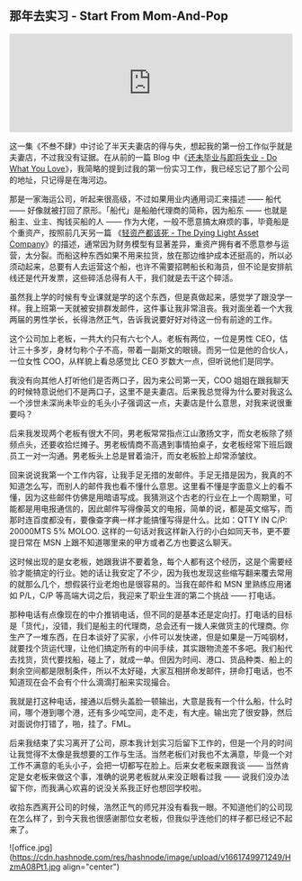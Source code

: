 ## 那年去实习 - Start From Mom-And-Pop

<iframe allow="autoplay *; encrypted-media *; fullscreen *; clipboard-write" frameborder="0" height="175" style="width:100%;max-width:660px;overflow:hidden;background:transparent;" sandbox="allow-forms allow-popups allow-same-origin allow-scripts allow-storage-access-by-user-activation allow-top-navigation-by-user-activation" src="https://embed.podcasts.apple.com/cn/podcast/%E6%88%91%E4%BB%AC%E5%8F%AF%E4%BB%A5%E6%8A%8A%E5%A9%9A%E5%A7%BB%E5%BD%93%E4%BD%9C%E4%B8%AA%E4%BA%BA%E6%88%90%E9%95%BF%E7%9A%84%E9%93%A0%E7%94%B2%E5%90%97/id1589080160?i=1000577448774"></iframe>

这一集《不叁不肆》中讨论了半天夫妻店的得与失，想起我的第一份工作似乎就是夫妻店，不过我没有证据。在从前的一篇 Blog 中《[还未毕业与即将失业 - Do What You Love](https://someonegao.com/do-what-you-love)》，我简略的提到过我的第一份实习工作，我已经忘记了那个公司的地址，只记得是在海河边。

那是一家海运公司，听起来很高级，不过如果用业内通用词汇来描述 —— 船代 —— 好像就被打回了原形。「船代」是船舶代理商的简称，因为船东 —— 也就是船主、业主、掏钱买船的人 —— 作为大佬，一般不愿意搞太麻烦的事，毕竟船是个重资产，按照前几天另一篇 《[轻资产都该死 - The Dying Light Asset Company](https://someonegao.com/the-dying-light-asset-company)》的描述，通常因为财务模型有显著差异，重资产拥有者不愿意参与运营，太分裂。而船这种东西如果不用来拉货，放在那边维护成本还挺高的，所以必须动起来，总要有人去运营这个船，也许不需要招聘船长和海员，但不论是安排航线还是代开发票，这些碎活总得有人干，我们就是去干这个碎活。

虽然我上学的时候有专业课就是学的这个东西，但是真做起来，感觉学了跟没学一样。我上班第一天就被安排群发邮件，这件事让我非常沮丧。我对面坐着一个大我两届的男性学长，长得浩然正气，告诉我说要好好对待这一份有前途的工作。

这个公司加上老板，一共大约只有六七个人。老板有两位，一位是男性 CEO，估计三十多岁，身材匀称个子不高，带着一副斯文的眼镜。而另一位是他的合伙人，一位女性 COO，从样貌上看总感觉比 CEO 岁数大一点，但听说他们是同学。

我没有向其他人打听他们是否两口子，因为来公司第一天，COO 姐姐在跟我聊天的时候特意说他们不是两口子，这里不是夫妻店。后来我总觉得为什么要对我这么一个涉世未深尚未毕业的毛头小子强调这一点，夫妻店是什么意思，对我来说很重要吗？

后来我发现两个老板有很大不同，男老板常常指点江山激扬文字，而女老板除了频频点头，还要收拾烂摊子。男老板情商不高遇到事情拍桌子，女老板经常下班后跟员工一对一沟通。男老板头上总是冒着油汗，而女老板脸上却常添皱纹。

回来说说我第一个工作内容，让我手足无措的发邮件。手足无措是因为，我真的不知道怎么写，而别人的邮件我也看不懂什么意思。这里看不懂是字面意义上的看不懂，因为这些邮件仿佛是用暗语写成。我猜测这个古老的行业在上一个周期里，可能都是用电报通信的，因此邮件写得像英文的电报，简单的说，都是英文缩写，而那时连百度都没有，要像查字典一样才能搞懂写得是什么。比如：QTTY IN C/P: 20000MTS 5% MOLOO. 这样的一句话对我这样新入行的小白如同天书，更不要提日常在 MSN 上跟不知道哪里来的甲方或者乙方也要这么聊天。

这时候出现的是女老板，她跟我讲不要着急，每个人都有这个经历，这是个需要经验才能搞定的行业。她的话让我安定了不少，因为我也发现这些缩写翻来覆去常用的就那么几个，想假装行业老炮也是很容易的。当我在邮件和 MSN 里熟练应用诸如 P/L，C/P 等高端大词之后，我迎来了职业生涯的第二个挑战 —— 打电话。

那种电话有点像现在的中介推销电话，但不同的是基本还是定向打。打电话的目标是「货代」，没错，我们是船主的代理商，总会还有一拨人来做货主的代理商。你生产了一堆东西，在日本谈好了买家，小件可以发快递，但是如果是一万吨钢材，就要找个货运代理，让他们搞定所有的中间手续，其实跟物流差不多吧。我们船代去找货，货代要找船，碰上了，就成一单。但因为时间、港口、货品种类、船上的剩余空间都是限制条件，所以不太好碰，大家互相拼命发邮件，拼命打电话，也不知道现在会不会有个什么滴滴打船来实现撮合。

我就是打这种电话，接通以后劈头盖脸一顿输出，大意是我有一个什么船，什么时间，哪个港到哪个港，还有多少吨空间，走不走，有大座。输出完了很安静，然后对面说你打错了，啪，挂了。FML。

后来我结束了实习离开了公司，原本我计划实习后留下工作的，但是一个月的时间让我觉得不太像是我想要的工作与生活。当然老板们对我也不太满意，毕竟一个对工作不满意的毛头小子，会把一切都写在脸上。后来女老板来跟我谈 —— 当然肯定是女老板来做这个事，准确的说男老板就从来没正眼看过我 —— 说我们没办法留下你，而我满心欢喜的说没关系我正好也想回学校啦。

收拾东西离开公司的时候，浩然正气的师兄并没有看我一眼。不知道他们的公司现在怎么样了，到今天我也很感谢那位女老板，但我似乎连他们的样子都已经记不起来了。


![office.jpg](https://cdn.hashnode.com/res/hashnode/image/upload/v1661749971249/HzmA08Pt1.jpg align="center")
